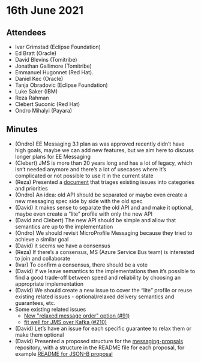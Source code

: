 # 16th June 2021

## Attendees

* Ivar Grimstad (Eclipse Foundation)
* Ed Bratt (Oracle)
* David Blevins (Tomitribe)
* Jonathan Gallimore (Tomitribe)
* Emmanuel Hugonnet (Red Hat).
* Daniel Kec (Oracle)
* Tanja Obradovic (Eclipse Foundation)
* Luke Saker (IBM)
* Reza Rahman
* Clebert Suconic (Red Hat)
* Ondro Mihalyi (Payara)

## Minutes

* (Ondro) EE Messaging 3.1 plan as was approved recently didn’t have high goals, maybe we can add new features, but we aim here to discuss longer plans for EE Messaging
* (Clebert) JMS is more than 20 years long and has a lot of legacy, which isn’t needed anymore and there’s a lot of usecases where it’s complicated or not possible to use it in the current state
* (Reza) Presented a [document](https://docs.google.com/spreadsheets/d/1q7XfC-zNend0aT8PKbcOTbKx_9tXPrhmolBI9iPr4BE/edit?usp=sharing) that triages existing issues into categories and priorities
* (Ondro) An idea: old API should be separated or maybe even create a new messaging spec side by side with the old spec
* (David) it makes sense to separate the old API and and make it optional, maybe even create a “lite” profile with only the new API
* (David and Clebert) The new API should be simple and allow that semantics are up to the implementation
* (Ondro) We should revisit MicroProfile Messaging because they tried to achieve a similar goal
* (David) it seems we have a consensus
* (Reza) If there’s a consensus, MS (Azure Service Bus team) is interested to join and collaborate
* (Ivar) To confirm a consensus, there should be a vote
* (David) if we leave semantics to the implementations then it’s possible to find a good trade-off between speed and reliability by choosing an appropriate implementation
* (David) We should create a new issue to cover the “lite” profile or reuse existing related issues - optional/relaxed delivery semantics and guarantees, etc.
* Some existing related issues
  * [New "relaxed message order" option (#91)](https://github.com/eclipse-ee4j/messaging/issues/91)
  * [fit well for JMS over Kafka (#210)](https://github.com/eclipse-ee4j/messaging/issues/210)
* (David) Let’s have an issue for each specific guarantee to relax them or make them optional
* (David) Presented a proposed structure for the [messaging-propsals](https://github.com/eclipse-ee4j/messaging-propsals) repository, with a structure in the README file for each proposal, for example [README for JSON-B proposal](https://github.com/eclipse-ee4j/messaging-propsals/tree/master/jsonb-messages/proposal1)
